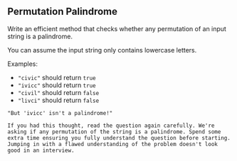 ## Permutation Palindrome

Write an efficient method that checks whether any permutation of an input string is a palindrome.

You can assume the input string only contains lowercase letters.

Examples:

- `"civic"` should return `true`
- `"ivicc"` should return `true`
- `"civil"` should return `false`
- `"livci"` should return `false`

```
"But 'ivicc' isn't a palindrome!"

If you had this thought, read the question again carefully. We're asking if any permutation of the string is a palindrome. Spend some extra time ensuring you fully understand the question before starting. Jumping in with a flawed understanding of the problem doesn't look good in an interview.
```
